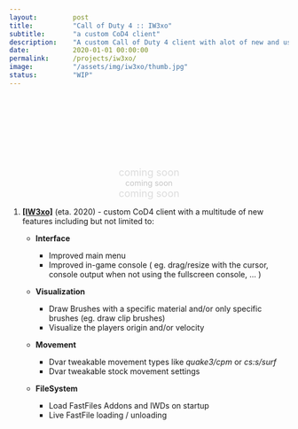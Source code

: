 ```yaml
---
layout:         post
title:          "Call of Duty 4 :: IW3xo"
subtitle:       "a custom CoD4 client"
description:    "A custom Call of Duty 4 client with alot of new and useful features for debugging / mod development / gimmicks / movement-tweaks / improved in-game console ..."
date:           2020-01-01 00:00:00
permalink:      /projects/iw3xo/
image:          "/assets/img/iw3xo/thumb.jpg"
status:         "WIP"
---
```

<!-- overwrite header bg if defined -->
<script> var header_bg = "/assets/img/iw3xo/thumb.jpg"; </script>

<!-- tag for quick links so we do not show the nav -->
<a name="quicklink"></a>

<div class="content-title" align="center" style="color: #dcdcdc; font-size: 18px">
<div class="padding-1l" style="padding-top: 8rem"></div>
	coming soon
</div>

<div class="content-title" align="center" style="color: #c5c5c5">
<div class="padding-1l" style="padding-top: 0rem"></div>
	coming soon
</div>

<div class="content-title" align="center" style="color: #dcdcdc; font-size: 18px">
<div class="padding-1l" style="padding-top: 0rem"></div>
	coming soon
</div>

<div class="padding-2l"></div>

1. __[[IW3xo]](/projects/iw3xo)__ (eta. 2020) - custom CoD4 client with a multitude of new features including but not limited to: 
   - __Interface__
	  + Improved main menu
	  + Improved in-game console ( eg. drag/resize with the cursor, console output when not using the fullscreen console, ... )
	  
   - __Visualization__ 
      + Draw Brushes with a specific material and/or only specific brushes (eg. draw clip brushes)
      + Visualize the players origin and/or velocity

   - __Movement__ 
      + Dvar tweakable movement types like _quake3/cpm_ or _cs:s/surf_
	  + Dvar tweakable stock movement settings

   - __FileSystem__
      + Load FastFiles Addons and IWDs on startup
	  + Live FastFile loading / unloading  
